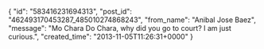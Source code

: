  {
   "id": "583416231694313",
   "post_id": "462493170453287_485010274868243",
   "from_name": "Anibal Jose Baez",
   "message": "Mo Chara Do Chara, why did you go to court? I am just curious.",
   "created_time": "2013-11-05T11:26:31+0000"
 }
